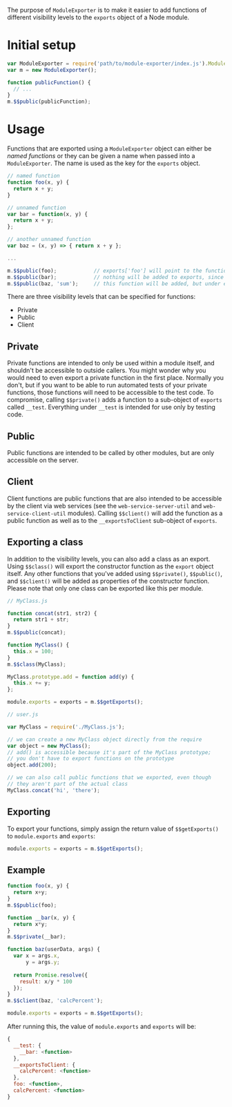 The purpose of `ModuleExporter` is to make it easier to add functions of different visibility levels to the `exports` object of a Node module.

# Initial setup

```javascript
var ModuleExporter = require('path/to/module-exporter/index.js').ModuleExporter;
var m = new ModuleExporter();

function publicFunction() {
  // ...
}
m.$$public(publicFunction);
```

# Usage
Functions that are exported using a `ModuleExporter` object can either be *named functions* or they can be given a name when passed into a `ModuleExporter`. The name is used as the key for the `exports` object.

```javascript
// named function
function foo(x, y) {
  return x + y;
}

// unnamed function
var bar = function(x, y) {
  return x + y;
};

// another unnamed function
var baz = (x, y) => { return x + y };

...

m.$$public(foo);            // exports['foo'] will point to the function
m.$$public(bar);            // nothing will be added to exports, since there is no name!
m.$$public(baz, 'sum');     // this function will be added, but under exports['sum']
```

There are three visibility levels that can be specified for functions:
- Private
- Public
- Client

## Private
Private functions are intended to only be used within a module itself, and shouldn't be accessible to outside callers. You might wonder why you would need to even export a private function in the first place. Normally you don't, but if you want to be able to run automated tests of your private functions, those functions will need to be accessible to the test code. To compromise, calling `$$private()` adds a function to a sub-object of `exports` called `__test`. Everything under `__test` is intended for use only by testing code.

## Public
Public functions are intended to be called by other modules, but are only accessible on the server.

## Client
Client functions are public functions that are also intended to be accessible by the client via web services (see the `web-service-server-util` and `web-service-client-util` modules). Calling `$$client()` will add the function as a public function as well as to the `__exportsToClient` sub-object of `exports`.

## Exporting a class
In addition to the visibility levels, you can also add a class as an export. Using `$$class()` will export the constructor function as the `export` object itself. Any other functions that you've added using `$$private()`, `$$public()`, and `$$client()` will be added as properties of the constructor function. Please note that only one class can be exported like this per module.

```javascript
// MyClass.js

function concat(str1, str2) {
  return str1 + str;
}
m.$$public(concat);

function MyClass() {
  this.x = 100;
}
m.$$class(MyClass);

MyClass.prototype.add = function add(y) {
  this.x += y;
};

module.exports = exports = m.$$getExports();
```

```javascript
// user.js

var MyClass = require('./MyClass.js');

// we can create a new MyClass object directly from the require
var object = new MyClass();
// add() is accessible because it's part of the MyClass prototype;
// you don't have to export functions on the prototype
object.add(200);

// we can also call public functions that we exported, even though
// they aren't part of the actual class
MyClass.concat('hi', 'there');
```

## Exporting
To export your functions, simply assign the return value of `$$getExports()` to `module.exports` and `exports`:
```javascript
module.exports = exports = m.$$getExports();
```

## Example
```javascript
function foo(x, y) {
  return x+y;
}
m.$$public(foo);

function __bar(x, y) {
  return x*y;
}
m.$$private(__bar);

function baz(userData, args) {
  var x = args.x,
      y = args.y;
      
  return Promise.resolve({
    result: x/y * 100
  });
}
m.$$client(baz, 'calcPercent');

module.exports = exports = m.$$getExports();
```

After running this, the value of `module.exports` and `exports` will be:
```javascript
{
  __test: {
    __bar: <function>
  },
  __exportsToClient: {
    calcPercent: <function>
  },
  foo: <function>,
  calcPercent: <function>
}
```